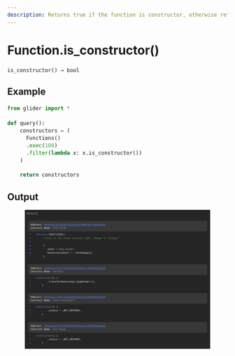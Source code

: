 ```yaml
---
description: Returns true if the function is constructor, otherwise returns false.
---
```


# Function.is\_constructor()

`is_constructor() → bool`

## Example

```python
from glider import *

def query():
    constructors = (
      Functions()
      .exec(100)
      .filter(lambda x: x.is_constructor())
    )

    return constructors
```

## Output

<figure><img src="../../../.gitbook/assets/image (2) (1) (1) (1) (1) (1) (1) (1) (1) (1) (1) (1) (1) (1) (1) (1) (1) (1) (1) (1) (1).png" alt=""><figcaption></figcaption></figure>
